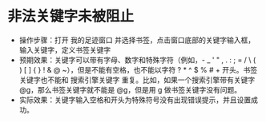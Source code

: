 # 非法关键字未被阻止

- 操作步骤：打开 我的足迹窗口 并选择书签，点击窗口底部的关键字输入框，输入关键字，定义书签关键字
- 预期效果：关键字可以带有字母、数字和特殊字符（例如，- _ ' " , . : ; = / \ ( ) [ ] { } ! & @ ~），但是不能有空格，也不能以字符 ? * ^ $ % # + 开头。书签关键字也不能和 搜索引擎关键字 重复。比如，如果一个搜索引擎带有关键字 @g，那么书签关键字就不能是 @g，但是用 g 做书签关键字没有问题。
- 实际效果：关键字输入空格和开头为特殊符号没有出现错误提示，并且设置成功。

